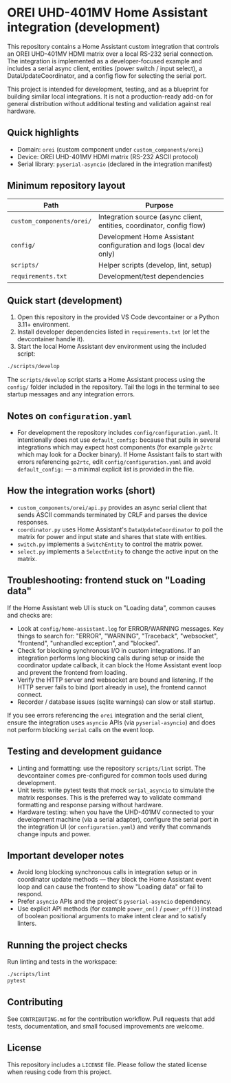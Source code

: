 # OREI UHD-401MV Home Assistant integration (development)

This repository contains a Home Assistant custom integration that controls an
OREI UHD-401MV HDMI matrix over a local RS-232 serial connection. The
integration is implemented as a developer-focused example and includes a
serial async client, entities (power switch / input select), a
DataUpdateCoordinator, and a config flow for selecting the serial port.

This project is intended for development, testing, and as a blueprint for
building similar local integrations. It is not a production-ready add-on for
general distribution without additional testing and validation against real
hardware.

## Quick highlights

- Domain: `orei` (custom component under `custom_components/orei`)
- Device: OREI UHD-401MV HDMI matrix (RS-232 ASCII protocol)
- Serial library: `pyserial-asyncio` (declared in the integration manifest)

## Minimum repository layout

Path | Purpose
-- | --
`custom_components/orei/` | Integration source (async client, entities, coordinator, config flow)
`config/` | Development Home Assistant configuration and logs (local dev only)
`scripts/` | Helper scripts (develop, lint, setup)
`requirements.txt` | Development/test dependencies

## Quick start (development)

1. Open this repository in the provided VS Code devcontainer or a Python 3.11+ environment.
2. Install developer dependencies listed in `requirements.txt` (or let the devcontainer handle it).
3. Start the local Home Assistant dev environment using the included script:

```bash
./scripts/develop
```

The `scripts/develop` script starts a Home Assistant process using the
`config/` folder included in the repository. Tail the logs in the terminal to
see startup messages and any integration errors.

## Notes on `configuration.yaml`

- For development the repository includes `config/configuration.yaml`. It
  intentionally does not use `default_config:` because that pulls in several
  integrations which may expect host components (for example `go2rtc` which
  may look for a Docker binary). If Home Assistant fails to start with errors
  referencing `go2rtc`, edit `config/configuration.yaml` and avoid
  `default_config:` — a minimal explicit list is provided in the file.

## How the integration works (short)

- `custom_components/orei/api.py` provides an async serial client that sends
  ASCII commands terminated by CRLF and parses the device responses.
- `coordinator.py` uses Home Assistant's `DataUpdateCoordinator` to poll the
  matrix for power and input state and shares that state with entities.
- `switch.py` implements a `SwitchEntity` to control the matrix power.
- `select.py` implements a `SelectEntity` to change the active input on the matrix.

## Troubleshooting: frontend stuck on "Loading data"

If the Home Assistant web UI is stuck on "Loading data", common causes and
checks are:

- Look at `config/home-assistant.log` for ERROR/WARNING messages. Key
  things to search for: "ERROR", "WARNING", "Traceback", "websocket",
  "frontend", "unhandled exception", and "blocked".
- Check for blocking synchronous I/O in custom integrations. If an integration
  performs long blocking calls during setup or inside the coordinator update
  callback, it can block the Home Assistant event loop and prevent the
  frontend from loading.
- Verify the HTTP server and websocket are bound and listening. If the HTTP
  server fails to bind (port already in use), the frontend cannot connect.
- Recorder / database issues (sqlite warnings) can slow or stall startup.

If you see errors referencing the `orei` integration and the serial client,
ensure the integration uses `asyncio` APIs (via `pyserial-asyncio`) and does
not perform blocking `serial` calls on the event loop.

## Testing and development guidance

- Linting and formatting: use the repository `scripts/lint` script. The
  devcontainer comes pre-configured for common tools used during development.
- Unit tests: write pytest tests that mock `serial_asyncio` to simulate the
  matrix responses. This is the preferred way to validate command formatting and
  response parsing without hardware.
- Hardware testing: when you have the UHD-401MV connected to your development
  machine (via a serial adapter), configure the serial port in the integration
  UI (or `configuration.yaml`) and verify that commands change inputs and power.

## Important developer notes

- Avoid long blocking synchronous calls in integration setup or in
  coordinator update methods — they block the Home Assistant event loop and
  can cause the frontend to show "Loading data" or fail to respond.
- Prefer `asyncio` APIs and the project's `pyserial-asyncio` dependency.
- Use explicit API methods (for example `power_on()` / `power_off()`) instead
  of boolean positional arguments to make intent clear and to satisfy linters.

## Running the project checks

Run linting and tests in the workspace:

```bash
./scripts/lint
pytest
```

## Contributing

See `CONTRIBUTING.md` for the contribution workflow. Pull requests that add
tests, documentation, and small focused improvements are welcome.

## License

This repository includes a `LICENSE` file. Please follow the stated license
when reusing code from this project.

